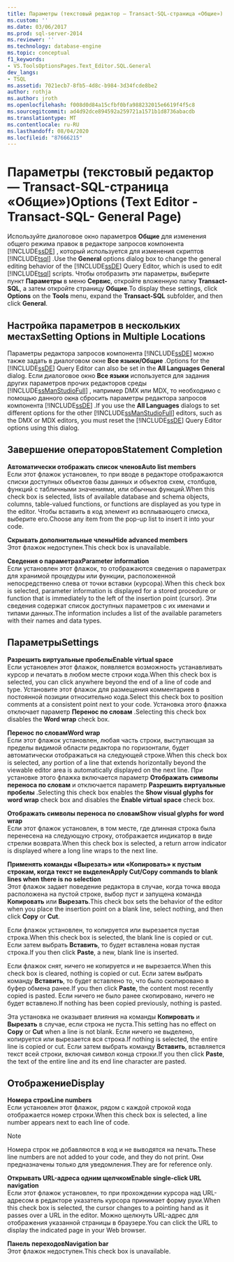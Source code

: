 ```yaml
---
title: Параметры (текстовый редактор — Transact-SQL-страница «Общие») | Документация Майкрософт
ms.custom: ''
ms.date: 03/06/2017
ms.prod: sql-server-2014
ms.reviewer: ''
ms.technology: database-engine
ms.topic: conceptual
f1_keywords:
- VS.ToolsOptionsPages.Text_Editor.SQL.General
dev_langs:
- TSQL
ms.assetid: 7021ecb7-8fb5-4d8c-b984-3d34fcde8be2
author: rothja
ms.author: jroth
ms.openlocfilehash: f008d0d84a15cfbf0bfa988232015e6619f4f5c8
ms.sourcegitcommit: ad4d92dce894592a259721a1571b1d8736abacdb
ms.translationtype: MT
ms.contentlocale: ru-RU
ms.lasthandoff: 08/04/2020
ms.locfileid: "87666215"
---
```

# <a name="options-text-editor---transact-sql--general-page"></a><span data-ttu-id="e7d8b-102">Параметры (текстовый редактор — Transact-SQL-страница «Общие»)</span><span class="sxs-lookup"><span data-stu-id="e7d8b-102">Options (Text Editor - Transact-SQL- General Page)</span></span>
  <span data-ttu-id="e7d8b-103">Используйте диалоговое окно параметров **Общие** для изменения общего режима правок в редакторе запросов компонента [!INCLUDE[ssDE](../includes/ssde-md.md)] , который используется для изменения скриптов [!INCLUDE[tsql](../includes/tsql-md.md)] .</span><span class="sxs-lookup"><span data-stu-id="e7d8b-103">Use the **General** options dialog box to change the general editing behavior of the [!INCLUDE[ssDE](../includes/ssde-md.md)] Query Editor, which is used to edit [!INCLUDE[tsql](../includes/tsql-md.md)] scripts.</span></span> <span data-ttu-id="e7d8b-104">Чтобы отобразить эти параметры, выберите пункт **Параметры** в меню **Сервис**, откройте вложенную папку **Transact-SQL**, а затем откройте страницу **Общие**.</span><span class="sxs-lookup"><span data-stu-id="e7d8b-104">To display these settings, click **Options** on the **Tools** menu, expand the **Transact-SQL** subfolder, and then click **General**.</span></span>  
  
## <a name="setting-options-in-multiple-locations"></a><span data-ttu-id="e7d8b-105">Настройка параметров в нескольких местах</span><span class="sxs-lookup"><span data-stu-id="e7d8b-105">Setting Options in Multiple Locations</span></span>  
 <span data-ttu-id="e7d8b-106">Параметры редактора запросов компонента [!INCLUDE[ssDE](../includes/ssde-md.md)] можно также задать в диалоговом окне **Все языки/Общие** .</span><span class="sxs-lookup"><span data-stu-id="e7d8b-106">Options for the [!INCLUDE[ssDE](../includes/ssde-md.md)] Query Editor can also be set in the **All Languages General** dialog.</span></span> <span data-ttu-id="e7d8b-107">Если диалоговое окно **Все языки** используется для задания других параметров прочих редакторов среды [!INCLUDE[ssManStudioFull](../includes/ssmanstudiofull-md.md)] , например DMX или MDX, то необходимо с помощью данного окна сбросить параметры редактора запросов компонента [!INCLUDE[ssDE](../includes/ssde-md.md)] .</span><span class="sxs-lookup"><span data-stu-id="e7d8b-107">If you use the **All Languages** dialogs to set different options for the other [!INCLUDE[ssManStudioFull](../includes/ssmanstudiofull-md.md)] editors, such as the DMX or MDX editors, you must reset the [!INCLUDE[ssDE](../includes/ssde-md.md)] Query Editor options using this dialog.</span></span>  
  
## <a name="statement-completion"></a><span data-ttu-id="e7d8b-108">Завершение операторов</span><span class="sxs-lookup"><span data-stu-id="e7d8b-108">Statement Completion</span></span>  
 <span data-ttu-id="e7d8b-109">**Автоматически отображать список членов**</span><span class="sxs-lookup"><span data-stu-id="e7d8b-109">**Auto list members**</span></span>  
 <span data-ttu-id="e7d8b-110">Если этот флажок установлен, то при вводе в редакторе отображаются списки доступных объектов базы данных и объектов схем, столбцов, функций с табличными значениями, или обычных функций.</span><span class="sxs-lookup"><span data-stu-id="e7d8b-110">When this check box is selected, lists of available database and schema objects, columns, table-valued functions, or functions are displayed as you type in the editor.</span></span> <span data-ttu-id="e7d8b-111">Чтобы вставить в код элемент из всплывающего списка, выберите его.</span><span class="sxs-lookup"><span data-stu-id="e7d8b-111">Choose any item from the pop-up list to insert it into your code.</span></span>  
  
 <span data-ttu-id="e7d8b-112">**Скрывать дополнительные члены**</span><span class="sxs-lookup"><span data-stu-id="e7d8b-112">**Hide advanced members**</span></span>  
 <span data-ttu-id="e7d8b-113">Этот флажок недоступен.</span><span class="sxs-lookup"><span data-stu-id="e7d8b-113">This check box is unavailable.</span></span>  
  
 <span data-ttu-id="e7d8b-114">**Сведения о параметрах**</span><span class="sxs-lookup"><span data-stu-id="e7d8b-114">**Parameter information**</span></span>  
 <span data-ttu-id="e7d8b-115">Если установлен этот флажок, то отображаются сведения о параметрах для хранимой процедуры или функции, расположенной непосредственно слева от точки вставки (курсора).</span><span class="sxs-lookup"><span data-stu-id="e7d8b-115">When this check box is selected, parameter information is displayed for a stored procedure or function that is immediately to the left of the insertion point (cursor).</span></span> <span data-ttu-id="e7d8b-116">Эти сведения содержат список доступных параметров с их именами и типами данных.</span><span class="sxs-lookup"><span data-stu-id="e7d8b-116">The information includes a list of the available parameters with their names and data types.</span></span>  
  
## <a name="settings"></a><span data-ttu-id="e7d8b-117">Параметры</span><span class="sxs-lookup"><span data-stu-id="e7d8b-117">Settings</span></span>  
 <span data-ttu-id="e7d8b-118">**Разрешить виртуальные пробелы**</span><span class="sxs-lookup"><span data-stu-id="e7d8b-118">**Enable virtual space**</span></span>  
 <span data-ttu-id="e7d8b-119">Если установлен этот флажок, появляется возможность устанавливать курсор и печатать в любом месте строки кода.</span><span class="sxs-lookup"><span data-stu-id="e7d8b-119">When this check box is selected, you can click anywhere beyond the end of a line of code and type.</span></span> <span data-ttu-id="e7d8b-120">Установите этот флажок для размещения комментариев в постоянной позиции относительно кода.</span><span class="sxs-lookup"><span data-stu-id="e7d8b-120">Select this check box to position comments at a consistent point next to your code.</span></span> <span data-ttu-id="e7d8b-121">Установка этого флажка отключает параметр **Перенос по словам** .</span><span class="sxs-lookup"><span data-stu-id="e7d8b-121">Selecting this check box disables the **Word wrap** check box.</span></span>  
  
 <span data-ttu-id="e7d8b-122">**Перенос по словам**</span><span class="sxs-lookup"><span data-stu-id="e7d8b-122">**Word wrap**</span></span>  
 <span data-ttu-id="e7d8b-123">Если этот флажок установлен, любая часть строки, выступающая за пределы видимой области редактора по горизонтали, будет автоматически отображаться на следующей строке.</span><span class="sxs-lookup"><span data-stu-id="e7d8b-123">When this check box is selected, any portion of a line that extends horizontally beyond the viewable editor area is automatically displayed on the next line.</span></span> <span data-ttu-id="e7d8b-124">При установке этого флажка включается параметр **Отображать символы переноса по словам** и отключается параметр **Разрешить виртуальные пробелы** .</span><span class="sxs-lookup"><span data-stu-id="e7d8b-124">Selecting this check box enables the **Show visual glyphs for word wrap** check box and disables the **Enable virtual space** check box.</span></span>  
  
 <span data-ttu-id="e7d8b-125">**Отображать символы переноса по словам**</span><span class="sxs-lookup"><span data-stu-id="e7d8b-125">**Show visual glyphs for word wrap**</span></span>  
 <span data-ttu-id="e7d8b-126">Если этот флажок установлен, в том месте, где длинная строка была перенесена на следующую строку, отображается индикатор в виде стрелки возврата.</span><span class="sxs-lookup"><span data-stu-id="e7d8b-126">When this check box is selected, a return arrow indicator is displayed where a long line wraps to the next line.</span></span>  
  
 <span data-ttu-id="e7d8b-127">**Применять команды «Вырезать» или «Копировать» к пустым строкам, когда текст не выделен**</span><span class="sxs-lookup"><span data-stu-id="e7d8b-127">**Apply Cut/Copy commands to blank lines when there is no selection**</span></span>  
 <span data-ttu-id="e7d8b-128">Этот флажок задает поведение редактора в случае, когда точка ввода расположена на пустой строке, выбор пуст и запущена команда **Копировать** или **Вырезать**.</span><span class="sxs-lookup"><span data-stu-id="e7d8b-128">This check box sets the behavior of the editor when you place the insertion point on a blank line, select nothing, and then click **Copy** or **Cut**.</span></span>  
  
 <span data-ttu-id="e7d8b-129">Если флажок установлен, то копируется или вырезается пустая строка.</span><span class="sxs-lookup"><span data-stu-id="e7d8b-129">When this check box is selected, the blank line is copied or cut.</span></span> <span data-ttu-id="e7d8b-130">Если затем выбрать **Вставить**, то будет вставлена новая пустая строка.</span><span class="sxs-lookup"><span data-stu-id="e7d8b-130">If you then click **Paste**, a new, blank line is inserted.</span></span>  
  
 <span data-ttu-id="e7d8b-131">Если флажок снят, ничего не копируется и не вырезается.</span><span class="sxs-lookup"><span data-stu-id="e7d8b-131">When this check box is cleared, nothing is copied or cut.</span></span> <span data-ttu-id="e7d8b-132">Если затем выбрать команду **Вставить**, то будет вставлено то, что было скопировано в буфер обмена ранее.</span><span class="sxs-lookup"><span data-stu-id="e7d8b-132">If you then click **Paste**, the content most recently copied is pasted.</span></span> <span data-ttu-id="e7d8b-133">Если ничего не было ранее скопировано, ничего не будет вставлено.</span><span class="sxs-lookup"><span data-stu-id="e7d8b-133">If nothing has been copied previously, nothing is pasted.</span></span>  
  
 <span data-ttu-id="e7d8b-134">Эта установка не оказывает влияния на команды **Копировать** и **Вырезать** в случае, если строка не пуста.</span><span class="sxs-lookup"><span data-stu-id="e7d8b-134">This setting has no effect on **Copy** or **Cut** when a line is not blank.</span></span> <span data-ttu-id="e7d8b-135">Если ничего не выделено, копируется или вырезается вся строка.</span><span class="sxs-lookup"><span data-stu-id="e7d8b-135">If nothing is selected, the entire line is copied or cut.</span></span> <span data-ttu-id="e7d8b-136">Если затем выбрать команду **Вставить**, вставляется текст всей строки, включая символ конца строки.</span><span class="sxs-lookup"><span data-stu-id="e7d8b-136">If you then click **Paste**, the text of the entire line and its end line character are pasted.</span></span>  
  
## <a name="display"></a><span data-ttu-id="e7d8b-137">Отображение</span><span class="sxs-lookup"><span data-stu-id="e7d8b-137">Display</span></span>  
 <span data-ttu-id="e7d8b-138">**Номера строк**</span><span class="sxs-lookup"><span data-stu-id="e7d8b-138">**Line numbers**</span></span>  
 <span data-ttu-id="e7d8b-139">Если установлен этот флажок, рядом с каждой строкой кода отображается номер строки.</span><span class="sxs-lookup"><span data-stu-id="e7d8b-139">When this check box is selected, a line number appears next to each line of code.</span></span>  
  
> [!NOTE]  
>  <span data-ttu-id="e7d8b-140">Номера строк не добавляются в код и не выводятся на печать.</span><span class="sxs-lookup"><span data-stu-id="e7d8b-140">These line numbers are not added to your code, and they do not print.</span></span> <span data-ttu-id="e7d8b-141">Они предназначены только для уведомления.</span><span class="sxs-lookup"><span data-stu-id="e7d8b-141">They are for reference only.</span></span>  
  
 <span data-ttu-id="e7d8b-142">**Открывать URL-адреса одним щелчком**</span><span class="sxs-lookup"><span data-stu-id="e7d8b-142">**Enable single-click URL navigation**</span></span>  
 <span data-ttu-id="e7d8b-143">Если этот флажок установлен, то при прохождении курсора над URL-адресом в редакторе указатель курсора принимает форму руки.</span><span class="sxs-lookup"><span data-stu-id="e7d8b-143">When this check box is selected, the cursor changes to a pointing hand as it passes over a URL in the editor.</span></span> <span data-ttu-id="e7d8b-144">Можно щелкнуть URL-адрес для отображения указанной страницы в браузере.</span><span class="sxs-lookup"><span data-stu-id="e7d8b-144">You can click the URL to display the indicated page in your Web browser.</span></span>  
  
 <span data-ttu-id="e7d8b-145">**Панель переходов**</span><span class="sxs-lookup"><span data-stu-id="e7d8b-145">**Navigation bar**</span></span>  
 <span data-ttu-id="e7d8b-146">Этот флажок недоступен.</span><span class="sxs-lookup"><span data-stu-id="e7d8b-146">This check box is unavailable.</span></span>  
  
  
